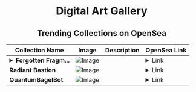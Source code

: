 <div align="center">

# Digital Art Gallery

## Trending Collections on OpenSea

| Collection Name                       | Image                                                                                     | Description                       | OpenSea Link                                                                                          |
|---------------------------------------|-------------------------------------------------------------------------------------------|-----------------------------------|--------------------------------------------------------------------------------------------------------|
| **<details><summary>Forgotten Fragm...</summary>Forgotten Fragments</details>** | ![Image](https://i.seadn.io/s/raw/files/c2c01a6f629a2d658f8004efeb57db03.jpg?w=500&auto=format?w=200&auto=format) |  | <details><summary>Link</summary>[Forgotten Fragments](https://opensea.io/collection/forgotten-fragments-1)</details> |
| **Radiant Bastion** | ![Image](https://i.seadn.io/s/raw/files/5366ffb13923f7e65ee4027e8ae27322.jpg?w=500&auto=format?w=200&auto=format) |  | <details><summary>Link</summary>[Radiant Bastion](https://opensea.io/collection/radiant-bastion)</details> |
| **QuantumBagelBot** | ![Image](https://i.seadn.io/s/raw/files/ea3ed3f3c0893de948c5339f7c847cdb.png?w=500&auto=format?w=200&auto=format) |  | <details><summary>Link</summary>[QuantumBagelBot](https://opensea.io/collection/quantumbagelbot)</details> |

</div>
